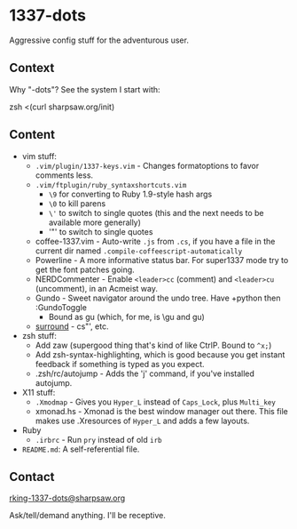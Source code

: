 1337-dots
=========

Aggressive config stuff for the adventurous user.

Context
-------

Why "-dots"?  See the system I start with:

  zsh <(curl sharpsaw.org/init)

Content
-------

* vim stuff:
  - `.vim/plugin/1337-keys.vim` - Changes formatoptions to favor comments
    less.
  - `.vim/ftplugin/ruby_syntaxshortcuts.vim`
     * `\9` for converting to Ruby 1.9-style hash args
     * `\0` to kill parens
     * `\'` to switch to single quotes (this and the next needs to be
       available more generally)
     * '\"' to switch to single quotes
  - coffee-1337.vim - Auto-write `.js` from `.cs`, if you have a file in the
    current dir named `.compile-coffeescript-automatically`
  - Powerline - A more informative status bar. For super1337 mode try to get
    the font patches going.
  - NERDCommenter - Enable `<leader>cc` (comment) and `<leader>cu` (uncomment), in an Acmeist way.
  - Gundo - Sweet navigator around the undo tree. Have +python then :GundoToggle
     * Bound as <leader>gu (which, for me, is \gu and <space>gu)
  - [surround](http://www.vim.org/scripts/script.php?script_id=1697) - cs"', etc.
* zsh stuff:
  - Add zaw (supergood thing that's kind of like CtrlP. Bound to `^x;`)
  - Add zsh-syntax-highlighting, which is good because you get instant
    feedback if something is typed as you expect.
  - .zsh/rc/autojump - Adds the 'j' command, if you've installed autojump.
* X11 stuff:
  * `.Xmodmap` - Gives you `Hyper_L` instead of `Caps_Lock`, plus `Multi_key`
  * xmonad.hs - Xmonad is the best window manager out there. This file makes
    use .Xresources of `Hyper_L` and adds a few layouts.
* Ruby
  - `.irbrc` - Run `pry` instead of old `irb`
* `README.md`: A self-referential file.

Contact
-------

rking-1337-dots@sharpsaw.org

Ask/tell/demand anything. I'll be receptive.
